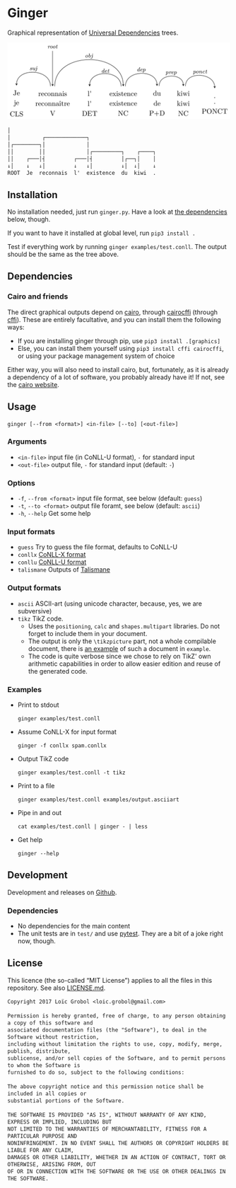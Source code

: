 Ginger
======

Graphical representation of [Universal Dependencies](http://universaldependencies.org) trees.

![2d graphical representation](doc/tree.png)

```
│
│          ┌─────────────┐
│┌────────┐│             │
││        ││             │┌─────────┐    ┌────┐
││    ┌───│┤         ┌───│┤         │┌──┐│    │
↓│    ↓   ↓│         ↓   ↓│         ↓│  ↓│    ↓
ROOT  Je  reconnais  l'  existence  du  kiwi  .
```

## Installation

No installation needed, just run `ginger.py`. Have a look at [the dependencies](#Dependencies)
below, though.

If you want to have it installed at global level, run `pip3 install .`

Test if everything work by running `ginger examples/test.conll`.
The output should be the same as the tree above.

## Dependencies
### Cairo and friends
The direct graphical outputs depend on [cairo](https://www.cairographics.org/), through
[cairocffi](https://pypi.python.org/pypi/cairocffi) (through
[cffi](https://pypi.python.org/pypi/cffi)). These are entirely facultative, and you can install them
the following ways:

  - If you are installing ginger through pip, use `pip3 install .[graphics]`
  - Else, you can install them yourself using `pip3 install cffi cairocffi`, or using your package
    management system of choice

Either way, you will also need to install cairo, but, fortunately, as it is already a dependency of
a lot of software, you probably already have it! If not, see the
[cairo website](https://www.cairographics.org/).

## Usage
```
ginger [--from <format>] <in-file> [--to] [<out-file>]
```

### Arguments
  - `<in-file>`   input file (in CoNLL-U format), `-` for standard input
  - `<out-file>`  output file, `-` for standard input (default: `-`)

### Options
  - `-f`, `--from <format>` input file format, see below (default: `guess`)
  - `-t`, `--to <format>`   output file foramt, see below (default: `ascii`)
  - `-h`, `--help` Get some help

### Input formats
  - `guess` Try to guess the file format, defaults to CoNLL-U
  - `conllx` [CoNLL-X format](https://web.archive.org/web/20160814191537/http://ilk.uvt.nl:80/conll/)
  - `conllu` [CoNLL-U format](http://universaldependencies.org/format.html)
  - `talismane`  Outputs of [Talismane](http://redac.univ-tlse2.fr/applications/talismane/talismane_en.html)

### Output formats
  - `ascii` ASCII-art (using unicode character, because, yes, we are subversive)
  - `tikz`  TikZ code.
    - Uses the `positioning`, `calc` and `shapes.multipart` libraries. Do not forget to include them in your document.
    - The output is only the `\tikzpicture` part, not a whole compilable document, there is
      [an example](examples/tree.tex) of such a document in `example`.
    - The code is quite verbose since we chose to rely on TikZ' own arithmetic capabilities in order to allow easier edition and reuse of the generated code.

### Examples
  - Print to stdout
    ```
    ginger examples/test.conll
    ```
  - Assume CoNLL-X for input format
    ```
    ginger -f conllx spam.conllx
    ```
  - Output TikZ code
    ```
    ginger examples/test.conll -t tikz
    ```
  - Print to a file
    ```
    ginger examples/test.conll examples/output.asciiart
    ```
  - Pipe in and out
    ```
    cat examples/test.conll | ginger - | less
    ```
  - Get help
    ```
    ginger --help
    ```

## Development
Development and releases on [Github](https://github.com/loic-grobol/ginger).

### Dependencies
  - No dependencies for the main content
  - The unit tests are in `test/` and use [pytest](http://pytest.org). They are a bit of a joke right now, though.

## License
This licence (the so-called “MIT License”) applies to all the files in this repository.
See also [LICENSE.md](LICENSE.md).

```
Copyright 2017 Loïc Grobol <loic.grobol@gmail.com>

Permission is hereby granted, free of charge, to any person obtaining a copy of this software and
associated documentation files (the "Software"), to deal in the Software without restriction,
including without limitation the rights to use, copy, modify, merge, publish, distribute,
sublicense, and/or sell copies of the Software, and to permit persons to whom the Software is
furnished to do so, subject to the following conditions:

The above copyright notice and this permission notice shall be included in all copies or
substantial portions of the Software.

THE SOFTWARE IS PROVIDED "AS IS", WITHOUT WARRANTY OF ANY KIND, EXPRESS OR IMPLIED, INCLUDING BUT
NOT LIMITED TO THE WARRANTIES OF MERCHANTABILITY, FITNESS FOR A PARTICULAR PURPOSE AND
NONINFRINGEMENT. IN NO EVENT SHALL THE AUTHORS OR COPYRIGHT HOLDERS BE LIABLE FOR ANY CLAIM,
DAMAGES OR OTHER LIABILITY, WHETHER IN AN ACTION OF CONTRACT, TORT OR OTHERWISE, ARISING FROM, OUT
OF OR IN CONNECTION WITH THE SOFTWARE OR THE USE OR OTHER DEALINGS IN THE SOFTWARE.
```
